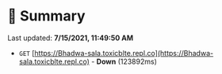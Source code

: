 # 📖 Summary
Last updated: **7/15/2021, 11:49:50 AM**

- `GET` [https://Bhadwa-sala.toxicblte.repl.co](https://Bhadwa-sala.toxicblte.repl.co) - **Down** (123892ms)
